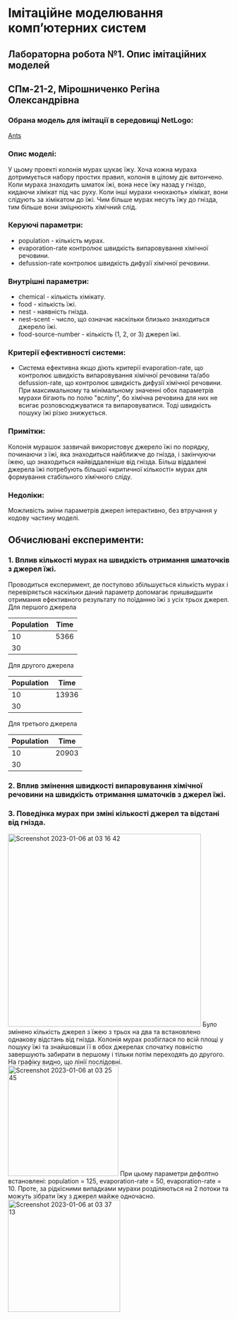 # Імітаційне моделювання компʼютерних систем
## Лабораторна робота №1. Опис імітаційних моделей
## СПм-21-2, Мірошниченко Регіна Олександрівна
### Обрана модель для імітації в середовищі NetLogo:
[Ants](http://www.netlogoweb.org/launch#http://www.netlogoweb.org/assets/modelslib/Sample%20Models/Biology/Ants.nlogo)
<br>
### Опис моделі:
У цьому проекті колонія мурах шукає їжу. Хоча кожна мураха дотримується набору простих правил, колонія в цілому діє витончено. 
Коли мураха знаходить шматок їжі, вона несе їжу назад у гніздо, кидаючи хімікат під час руху. Коли інші мурахи «нюхають» хімікат, 
вони слідують за хімікатом до їжі. Чим більше мурах несуть їжу до гнізда, тим більше вони зміцнюють хімічний слід.

### Керуючі параметри:
- population - кількість мурах.
- evaporation-rate контролює швидкість випаровування хімічної речовини.
- defussion-rate контролює швидкість дифузії хімічної речовини.

### Внутрішні параметри:
- chemical - кількість хімікату.
- food - кількість їжі.
- nest - наявність гнізда.
- nest-scent - число, що означає наскільки близько знаходиться джерело їжі.
- food-source-number - кількість (1, 2, or 3) джерел їжі.

### Критерії ефективності системи:
-  Система ефективна якщо діють критерії evaporation-rate, що контролює швидкість випаровування хімічної речовини та/або defussion-rate, що контролює швидкість дифузії хімічної речовини. При максимальному та мінімальному значенні обох параметрів мурахи бігають по полю "всліпу", бо хімічна речовина для них не всигає розповсюджуватися та випаровуватися. Тоді швидкість пошуку їжі різко знижується.

### Примітки:
Колонія мурашок зазвичай використовує джерело їжі по порядку, починаючи з їжі, яка знаходиться найближче до гнізда, і закінчуючи їжею, 
що знаходиться найвіддаленіше від гнізда. Більш віддалені джерела їжі потребують більшої «критичної кількості» мурах для формування стабільного хімічного сліду.
### Недоліки:
Можливість зміни параметрів джерел інтерактивно, без втручання у кодову частину моделі. 

## Обчислювані експерименти:
### 1. Вплив кількості мурах на швидкість отримання шматочків з джерел їжі.
Проводиться експеримент, де поступово збільшується кількість мурах і перевіряється наскільки даний параметр допомагає пришвидшити отримання ефективного результату по поїданню їжі з усіх трьох джерел.
Для першого джерела

 | Population    |     Time      |
 | ------------- |:-------------:|
 |     10        |    5366       |
 |     30        |               |
 
Для другого джерела

 | Population    |     Time      |
 | ------------- |:-------------:|
 |     10        |    13936      |
 |     30        |               |

Для третього джерела

 | Population    |     Time      |
 | ------------- |:-------------:|
 |     10        |    20903      |
 |     30        |               |
 
 
### 2. Вплив змінення швидкості випаровування хімічної речовини на швидкість отримання шматочків з джерел їжі.

### 3. Поведінка мурах при зміні кількості джерел та відстані від гнізда.
<img width="437" alt="Screenshot 2023-01-06 at 03 16 42" src="https://user-images.githubusercontent.com/58134499/210904294-c464294b-d635-4ec9-b55a-eb065f15a572.png">
Було змінено кількість джерел з їжею з трьох на два та встановлено однакову відстань від гнізда. Колонія мурах розбіглася по всій площі у пошуку їжі та знайшовши її в обох джерелах спочатку повністю завершують забирати в першому і тільки потім переходять до другого. На графіку видно, що лінії послідовні. 
<img width="250" alt="Screenshot 2023-01-06 at 03 25 45" src="https://user-images.githubusercontent.com/58134499/210905234-81fc9fd2-34b4-4a65-b21c-f398c954a290.png">
При цьому параметри дефолтно встановлені: population = 125, evaporation-rate = 50, evaporation-rate = 10.
Проте, за рідкісними випадками мурахи розділяються на 2 потоки та можуть зібрати їжу з джерел майже одночасно.
<img width="254" alt="Screenshot 2023-01-06 at 03 37 13" src="https://user-images.githubusercontent.com/58134499/210906145-98a1a1ad-96d0-43ae-9611-0d7e6690f677.png">
